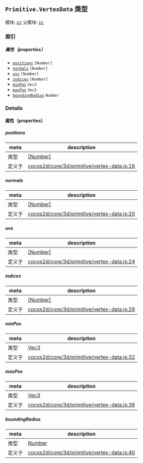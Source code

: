 ## `Primitive.VertexData` 类型



模块: [cc](../modules/cc.md)
父模块: [cc](../modules/cc.md)





### 索引

##### 属性（properties）

  - [`positions`](#positions) `[Number]` 
  - [`normals`](#normals) `[Number]` 
  - [`uvs`](#uvs) `[Number]` 
  - [`indices`](#indices) `[Number]` 
  - [`minPos`](#minpos) `Vec3` 
  - [`maxPos`](#maxpos) `Vec3` 
  - [`boundingRadius`](#boundingradius) `Number` 





### Details


#### 属性（properties）


##### positions

> 

| meta | description |
|------|-------------|
| 类型 | <a href="https://developer.mozilla.org/en/JavaScript/Reference/Global_Objects/Number" class="crosslink external" target="_blank">[Number]</a> |
| 定义于 | [cocos2d/core/3d/primitive/vertex-data.js:16](https://github.com/cocos-creator/engine/blob/9546fb0f9c421d190e0aba7645402156498449ea/cocos2d/core/3d/primitive/vertex-data.js#L16) |



##### normals

> 

| meta | description |
|------|-------------|
| 类型 | <a href="https://developer.mozilla.org/en/JavaScript/Reference/Global_Objects/Number" class="crosslink external" target="_blank">[Number]</a> |
| 定义于 | [cocos2d/core/3d/primitive/vertex-data.js:20](https://github.com/cocos-creator/engine/blob/9546fb0f9c421d190e0aba7645402156498449ea/cocos2d/core/3d/primitive/vertex-data.js#L20) |



##### uvs

> 

| meta | description |
|------|-------------|
| 类型 | <a href="https://developer.mozilla.org/en/JavaScript/Reference/Global_Objects/Number" class="crosslink external" target="_blank">[Number]</a> |
| 定义于 | [cocos2d/core/3d/primitive/vertex-data.js:24](https://github.com/cocos-creator/engine/blob/9546fb0f9c421d190e0aba7645402156498449ea/cocos2d/core/3d/primitive/vertex-data.js#L24) |



##### indices

> 

| meta | description |
|------|-------------|
| 类型 | <a href="https://developer.mozilla.org/en/JavaScript/Reference/Global_Objects/Number" class="crosslink external" target="_blank">[Number]</a> |
| 定义于 | [cocos2d/core/3d/primitive/vertex-data.js:28](https://github.com/cocos-creator/engine/blob/9546fb0f9c421d190e0aba7645402156498449ea/cocos2d/core/3d/primitive/vertex-data.js#L28) |



##### minPos

> 

| meta | description |
|------|-------------|
| 类型 | <a href="../classes/Vec3.html" class="crosslink">Vec3</a> |
| 定义于 | [cocos2d/core/3d/primitive/vertex-data.js:32](https://github.com/cocos-creator/engine/blob/9546fb0f9c421d190e0aba7645402156498449ea/cocos2d/core/3d/primitive/vertex-data.js#L32) |



##### maxPos

> 

| meta | description |
|------|-------------|
| 类型 | <a href="../classes/Vec3.html" class="crosslink">Vec3</a> |
| 定义于 | [cocos2d/core/3d/primitive/vertex-data.js:36](https://github.com/cocos-creator/engine/blob/9546fb0f9c421d190e0aba7645402156498449ea/cocos2d/core/3d/primitive/vertex-data.js#L36) |



##### boundingRadius

> 

| meta | description |
|------|-------------|
| 类型 | <a href="https://developer.mozilla.org/en/JavaScript/Reference/Global_Objects/Number" class="crosslink external" target="_blank">Number</a> |
| 定义于 | [cocos2d/core/3d/primitive/vertex-data.js:40](https://github.com/cocos-creator/engine/blob/9546fb0f9c421d190e0aba7645402156498449ea/cocos2d/core/3d/primitive/vertex-data.js#L40) |






